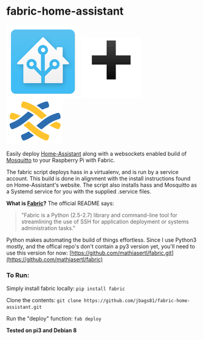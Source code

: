 # fabric-home-assistant


 ![image](images/hass_icon.png) ![image](images/plus.png) ![image](images/fabric_icon.png) 
 
 Easily deploy [Home-Assistant](http://home-assistant.io) along with a websockets enabled build of [Mosquitto](https://github.com/eclipse/mosquitto) to your Raspberry Pi with Fabric. 
 
 The fabric script deploys hass in a virtualenv, and is run by a service account. This build is done in alignment with the install instructions found on Home-Assistant's website. The script also installs hass and Mosquitto as a Systemd service for you with the supplied .service files.

**What is [Fabric](http://www.fabfile.org)?**
 The official README says:
>  "Fabric is a Python (2.5-2.7) library and command-line tool for streamlining the use of SSH for application deployment or systems administration tasks."
 
 Python makes automating the build of things effortless. 
 Since I use Python3 mostly, and the offical repo's don't contain a py3 version yet, you'll need to use this version for now: [https://github.com/mathiasertl/fabric.git](https://github.com/mathiasertl/fabric)
 
###  To Run:
 
 Simply install fabric locally:
 ```pip install fabric```
 
 Clone the contents: ``` git clone https://github.com/jbags81/fabric-home-assistant.git ```
 
 Run the "deploy" function: ``` fab deploy ```
 
 
 
 
**Tested on pi3 and Debian 8**
